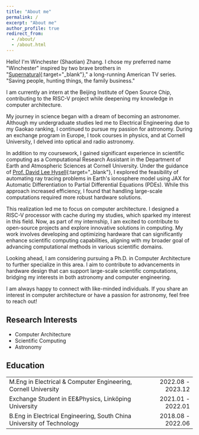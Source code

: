 ```yaml
---
title: "About me"
permalink: /
excerpt: "About me"
author_profile: true
redirect_from: 
  - /about/
  - /about.html
---
```


Hello! I'm Winchester (Shaotian) Zhang. I chose my preferred name "Winchester" inspired by two brave brothers in "[Supernatural](https://en.wikipedia.org/wiki/Supernatural_(American_TV_series)){:target="_blank"}," a long-running American TV series. "Saving people, hunting things, the family business."

I am currently an intern at the Beijing Institute of Open Source Chip, contributing to the RISC-V project while deepening my knowledge in computer architecture.

My journey in science began with a dream of becoming an astronomer. Although my undergraduate studies led me to Electrical Engineering due to my Gaokao ranking, I continued to pursue my passion for astronomy. During an exchange program in Europe, I took courses in physics, and at Cornell University, I delved into optical and radio astronomy.

In addition to my coursework, I gained significant experience in scientific computing as a Computational Research Assistant in the Department of Earth and Atmospheric Sciences at Cornell University. Under the guidance of [Prof. David Lee Hysell](https://www.eas.cornell.edu/faculty-directory/david-lee-hysell){:target="_blank"}, I explored the feasibility of automating ray tracing problems in Earth's ionosphere model using JAX for Automatic Differentiation to Partial Differential Equations (PDEs). While this approach increased efficiency, I found that handling large-scale computations required more robust hardware solutions.

This realization led me to focus on computer architecture. I designed a RISC-V processor with cache during my studies, which sparked my interest in this field. Now, as part of my internship, I am excited to contribute to open-source projects and explore innovative solutions in computing. My work involves developing and optimizing hardware that can significantly enhance scientific computing capabilities, aligning with my broader goal of advancing computational methods in various scientific domains.

Looking ahead, I am considering pursuing a Ph.D. in Computer Architecture to further specialize in this area. I aim to contribute to advancements in hardware design that can support large-scale scientific computations, bridging my interests in both astronomy and computer engineering.

I am always happy to connect with like-minded individuals. If you share an interest in computer architecture or have a passion for astronomy, feel free to reach out!

## Research Interests
- Computer Architecture
- Scientific Computing
- Astronomy


## Education
<table style="width: 100%; border-collapse: collapse; font-family: inherit;" border="0">
<tr>
  <td style="text-align: left; border: none; font-family: inherit;">M.Eng in Electrical & Computer Engineering, Cornell University</td>
  <td style="text-align: right; border: none; font-family: inherit;">2022.08 - 2023.12</td>
</tr>
<tr>
  <td style="text-align: left; border: none; font-family: inherit;">Exchange Student in EE&Physics, Linköping University</td>
  <td style="text-align: right; border: none; font-family: inherit;">2021.01 - 2022.01</td>
</tr>
<tr>
  <td style="text-align: left; border: none; font-family: inherit;">B.Eng in Electrical Engineering, South China University of Technology</td>
  <td style="text-align: right; border: none; font-family: inherit;">2018.08 - 2022.06</td>
</tr>
</table>
